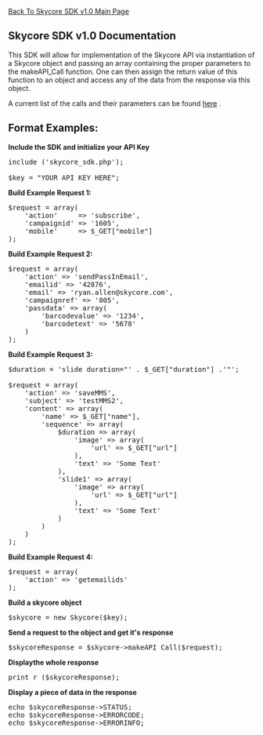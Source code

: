 <a href="/1.0/README.md">Back To Skycore SDK v1.0 Main Page</a>


<h2>Skycore SDK v1.0 Documentation</h2>

This SDK will allow for implementation of the Skycore API via instantiation of a Skycore object and passing 
an array containing the proper parameters to the makeAPI_Call function. One can then assign the return value 
of this function to an object and access any of the data from the response via this object.

A current list of the calls and their parameters can be found <a href="https://github.com/SkycoreMobile/API/blob/master/1.3/CONTENTS/METHODS/API_METHODS.md">here</a> .

<h2>Format Examples:</h2>




<strong>Include the SDK and initialize your API Key</strong>
<pre>
include ('skycore_sdk.php');

$key = "YOUR_API_KEY_HERE";
</pre>

<strong>Build Example Request 1:</strong>
<pre>
$request = array(
	'action'	 => 'subscribe',
	'campaignid' => '1605',
	'mobile'     => $_GET["mobile"]
);
</pre>

<strong>Build Example Request 2:</strong>
<pre>
$request = array(
	'action' => 'sendPassInEmail',
	'emailid' => '42876',
	'email' => 'ryan.allen@skycore.com',
	'campaignref' => '805',
	'passdata' => array(
		'barcodevalue' => '1234',
		'barcodetext' => '5678'
	)
);
</pre>

<strong>Build Example Request 3:</strong>
<pre>
$duration = 'slide duration="' . $_GET["duration"] .'"';

$request = array(
	'action' => 'saveMMS',
	'subject' => 'testMMS2',
	'content' => array(
		'name' => $_GET["name"],
		'sequence' => array(
			$duration => array(
				'image' => array(
					'url' => $_GET["url"]
				),
				'text' => 'Some Text'
			),
			'slide1' => array(
				'image' => array(
					'url' => $_GET["url"]
				),
				'text' => 'Some Text'
			)
		)
	)
);
</pre>

<strong>Build Example Request 4:</strong>
<pre>
$request = array(
	'action' => 'getemailids'
);
</pre>	

<strong>Build a skycore object</strong>
<pre>
$skycore = new Skycore($key);
</pre>

<strong>Send a request to the object and get it's response</strong>
<pre>
$skycoreResponse = $skycore->makeAPI_Call($request);
</pre>

<strong>Displaythe whole response</strong>
<pre>
print_r ($skycoreResponse);
</pre>

<strong>Display a piece of data in the response</strong>
<pre>
echo $skycoreResponse->STATUS;
echo $skycoreResponse->ERRORCODE;
echo $skycoreResponse->ERRORINFO;
</pre>
